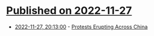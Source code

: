# [Published on 2022-11-27](index.md)

* [2022-11-27, 20:13:00](https://yro.slashdot.org/story/22/11/27/209217/protests-erupting-across-china?utm_source=rss1.0mainlinkanon&utm_medium=feed) - [Protests Erupting Across China](https://yro.slashdot.org/story/22/11/27/209217/protests-erupting-across-china?utm_source=rss1.0mainlinkanon&utm_medium=feed)
